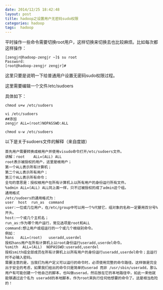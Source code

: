 ```yaml
---
date: 2014/12/25 18:42:48 
layout: post
title: hadoop之设置用户无密码sudo权限
categories: hadoop
tags:  hadoop
---
```


平时操作一些命令需要切换root用户，这样切换来切换去也比较麻烦。比如每次都这样操作：

	[zengjr@hadoop-zengjr ~]$ su root
	Password: 
	[root@hadoop-zengjr zengjr]# 
这里只要是说明一下给普通用户设置无密码sudo权限过程。

这里需要编辑一个文件/etc/sudoers

具体如下：

	chmod u+w /etc/sudoers
	
	vi /etc/sudoers
	##添加
	zengjr ALL=(root)NOPASSWD:ALL
	
	chmod u-w /etc/sudoers

以下是关于sudoers文件的解释（来自度娘）

	首先用户需要转换成根用户并使用visudo命令打开/etc/sudoers文件。
	讲解：root    ALL=(ALL) ALL
	root表示被授权的用户，这里是根用户；
	第一个ALL表示所有计算机；
	第二个ALL表示所有用户；
	第三个ALL表示所有命令；
	全句的意思是：授权根用户在所有计算机上以所有用户的身份运行所有文件。
	%admin ALL=(ALL) ALL同上面一样，只不过被授权的成了admin这个组。
	通用格式
	/etc/sudoers的通用格式为：
	user  host  run_as  command
	user:一位或几位用户，在/etc/group中可以用一个%代替它，组对象的名称一定要用百分号%开头。
	host:一个或几个主机名；
	run_as:作为哪个用户运行，常见选项是root和ALL
	command:想让用户或组运行的一个或几个根级别命令。
	例如：
	hans   ALL=(root)   useradd,userdel
	授权hans用户在所有计算机上以root身份运行useradd,userdel命令。
	%smith  ALL=(ALL)  NOPASSWD:useradd,userdel
	授权smith组全部成员在所有计算机上以所有用户的身份运行useradd,userdel命令；且运行时不必输入密码。
	需要注意的是，当我们为用户定义可以运行的命令时，必须使用完整的命令路径。这样做是完全出于安全的考虑，如果我们给出的命令只是简单的userad 而非 /usr/sbin/useradd，那么用户有可能创建一个他自己的脚本，也叫做userad，然后放在它的本地路径中，如此一来他就能够通过这个名为 useradd的本地脚本，作为root来执行任何他想要的命令了。这是相当危险的！